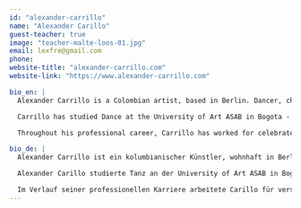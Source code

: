 ```yaml
---
id: "alexander-carrillo"
name: "Alexander Carillo"
guest-teacher: true
image: "teacher-malte-loos-01.jpg"
email: lexfre@gmail.com
phone:
website-title: "alexander-carrillo.com"
website-link: "https://www.alexander-carrillo.com"

bio_en: |
  Alexander Carrillo is a Colombian artist, based in Berlin. Dancer, choreographer and creator, his research interest is focus on a reflection of the 'ugly' and grotesque in humans, as a mirror of reality; and questioning ideas of 'beauty' and the role of the audience in the performing arts. He's currently investigating the influence of indigenous traditions and customs in western societies. His work is developed through historical research with a contemporary point of view, looking into the personal, social and political through an interdisciplinary approach. From the essence of pure rituals until todays fashion mix pop emblematic cultures.

  Carrillo has studied Dance at the University of Art ASAB in Bogota - Colombia, in Folkwang Pina Baush University in Essen - Germany and did an Erasmus at the ‘ArtEZ’ University in Arnhem, Holland. Carrillo creates also open - platforms for artists in different field involving the audience in spontaneous and participative ways. Launched the DREIZIG Festival in Berlin and DASEIN Series traveling around the world, amount small others.

  Throughout his professional career, Carrillo has worked for celebrated international choreographers and dance companies, including Jerome Bell, Marina Abramovic, Allora&Calzadilla, Malou Airaudo, Rodolpho Leoni Charles Vodoz, Tino Fernandez, Carlos Maria, Mark Sieczkerek, Henrieta Horn, Reinhard Schiele and Cie. Fors Works of Denmark, Cie. Toula Limnaios, Theater Der Klänge, Deutsche Oper am Rhein, Art Collective Estereotips.

bio_de: |
  Alexander Carrillo ist ein kolumbianischer Künstler, wohnhaft in Berlin. Er ist Tänzer, Choreograph und Produzent. Der Schwerpunkt seiner künstlerischen Auseinandersetzung liegt in der Reflexion des 'hässlichen’ und grotesken des Menschen als Spiegel der Realität. Er hinterfragt die gängige Definition von 'Schönheit‘ und die Rolle des Zuschauers in den darstellenden Künsten. In seinen derzeitigen Arbeiten untersucht Alexander Carrillo den Einfluss indigener Traditionen und Bräuche auf die westliche Gesellschaft. Anhand einer zeitgenössischen Sichtweise und unter Berücksichtigung der historischen Zusammenhänge, nähert er sich persönlichen, sozialen und politischen Aspekten durch eine interdisziplinäre Herangehensweise. Ausgehend von dem Wesen unverfälschter Rituale bis hin zu den Sinnbildern der heutigen Mode- und Popkultur.

  Alexander Carillo studierte Tanz an der University of Art ASAB in Bogota - Kolumbien, in der Folkwang Pina Bausch University in Essen - Deutschland und nahm Teil an dem Erasmus Programm der‚‘ArtEZ’ University in Arnhem - Niederlanden. Er entwickelt zudem offene Plattformen für Künstler unterschiedlichster Disziplinen in denen er das Publikum auf eine spontane und teilnehmenden Art in seine Arbeiten einbindet. So eröffnete er unter anderem das‚ DREIZIG Festival in Berlin und die weltweit gezeigte DASEIN Serie.

  Im Verlauf seiner professionellen Karriere arbeitete Carillo für verschiedene gefeierte und vielbeachtete Choreographen und Tanzkompanien wie zum Beispiel Stella Zannou, Jerome Bell, Marina Abramovic, Allora&Calzadilla, Malou Airaudo, Rodolpho Leoni Charles Vodoz, Tino Fernandez, Carlos Maria, Mark Sieczkerek, Henrieta Horn, Reinhard Schiele und Cie. Fors Works of Denmark, Cie. Toula Limnaios, Theater Der Klänge, Deutsche Oper am Rhein, Art Collective Estereotips.
---
```

